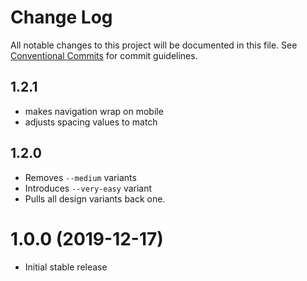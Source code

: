 # Change Log

All notable changes to this project will be documented in this file.
See [Conventional Commits](https://conventionalcommits.org) for commit guidelines.

## 1.2.1

* makes navigation wrap on mobile
* adjusts spacing values to match

## 1.2.0

* Removes `--medium` variants
* Introduces `--very-easy` variant
* Pulls all design variants back one.

# 1.0.0 (2019-12-17)

* Initial stable release
